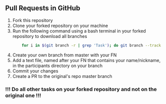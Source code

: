<h2>Pull Requests in GitHub</h2>

<ol>
	<li>Fork this repository</li>
	<li>Clone your forked repository on your machine</li>
	<li>Run the following command using a bash terminal in your forked repository to download all branches

```bash
	for i in $(git branch -r | grep 'Task'); do git branch --track "${i#origin/}" "$i"; done
```
</li>
	<li>Create your own branch from master with your FN</li>
	<li>Add a text file, named after your FN that contains your name/nickname, in the participants directory on your branch</li>
	<li>Commit your changes</li>
	<li>Create a PR to the original's repo master branch</li>
</ol>
<h3 color='red'>!!! Do all other tasks on your forked repository and not on the original one !!!</h3>

